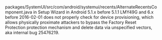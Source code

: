 packages/SystemUI/src/com/android/systemui/recents/AlternateRecentsComponent.java in Setup Wizard in Android 5.1.x before 5.1.1 LMY49G and 6.x before 2016-02-01 does not properly check for device provisioning, which allows physically proximate attackers to bypass the Factory Reset Protection protection mechanism and delete data via unspecified vectors, aka internal bug 25476219.